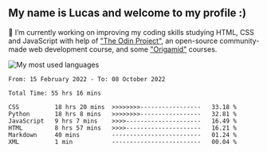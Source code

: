 ## My name is Lucas and welcome to my profile :)

🔭 I’m currently working on improving my coding skills studying HTML, CSS and JavaScript with help of ["The Odin Project"](https://www.theodinproject.com), an open-source community-made web development course, and some ["Origamid"](https://www.origamid.com/) courses.
<br>
<p align="left"> <img src="https://github-readme-stats.vercel.app/api/top-langs/?username=lazingbird&theme=dark" alt="My most used languages"/>
  
<!--START_SECTION:waka-->

```text
From: 15 February 2022 - To: 08 October 2022

Total Time: 55 hrs 16 mins

CSS          18 hrs 20 mins  >>>>>>>>-----------------   33.18 %
Python       18 hrs 8 mins   >>>>>>>>-----------------   32.81 %
JavaScript   9 hrs 7 mins    >>>>---------------------   16.49 %
HTML         8 hrs 57 mins   >>>>---------------------   16.21 %
Markdown     40 mins         -------------------------   01.24 %
XML          1 min           -------------------------   00.04 %
```

<!--END_SECTION:waka-->

<!--
**lazingbird/lazingbird** is a ✨ _special_ ✨ repository because its `README.md` (this file) appears on your GitHub profile.

Here are some ideas to get you started:

- 🔭 I’m currently working on ...
- 🌱 I’m currently learning ...
- 👯 I’m looking to collaborate on ...
- 🤔 I’m looking for help with ...
- 💬 Ask me about ...
- 📫 How to reach me: ...
- 😄 Pronouns: ...
- ⚡ Fun fact: ...
-->
